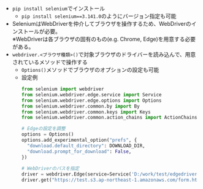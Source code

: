 - `pip install selenium`でインストール
  - `pip install selenium==3.141.0`のようにバージョン指定も可能
- SeleniumはWebDriverを仲介してブラウザを操作するため、WebDriverのインストールが必要。  
  ※WebDriverは各ブラウザの固有のもの(e.g. Chrome, Edge)を用意する必要がある。
- `webdriver.<ブラウザ種類>()`で対象ブラウザのドライバーを読み込んで、用意されているメソッドで操作する
  - `Options()`メソッドでブラウザのオプションの設定も可能
  - 設定例
    ~~~python
    from selenium import webdriver
    from selenium.webdriver.edge.service import Service
    from selenium.webdriver.edge.options import Options
    from selenium.webdriver.common.by import By
    from selenium.webdriver.common.keys import Keys
    from selenium.webdriver.common.action_chains import ActionChains

    # Edgeの設定を調整
    options = Options()
    options.add_experimental_option("prefs", {
      "download.default_directory": DOWNLOAD_DIR,
      "download.prompt_for_download": False,
    })
     
    # WebDriverのパスを指定
    driver = webdriver.Edge(service=Service('D:/work/test/edgedriver_win32/msedgedriver.exe'), options=options)
    driver.get("https://test.s3.ap-northeast-1.amazonaws.com/form.html?ABORT_MAIL=false")
    ~~~